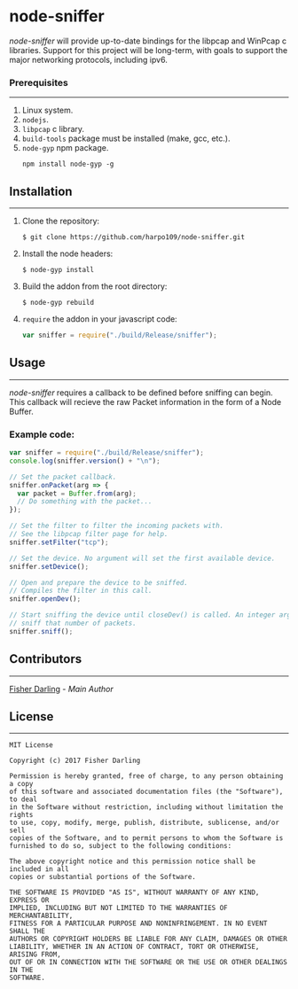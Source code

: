 # node-sniffer

_node-sniffer_ will provide up-to-date bindings for the libpcap and WinPcap c
libraries. Support for this project will be long-term, with goals to support the
major networking protocols, including ipv6.

### Prerequisites

---

1. Linux system.
2. `nodejs`.
3. `libpcap` c library.
4. `build-tools` package must be installed (make, gcc, etc.).
5. `node-gyp` npm package.
   ```
   npm install node-gyp -g
   ```

## Installation

---

1. Clone the repository:
   ```
   $ git clone https://github.com/harpo109/node-sniffer.git
   ```
2. Install the node headers:

   ```
   $ node-gyp install
   ```

3. Build the addon from the root directory:
   ```
   $ node-gyp rebuild
   ```
4. `require` the addon in your javascript code:

   ```javascript
   var sniffer = require("./build/Release/sniffer");
   ```

## Usage

---

_node-sniffer_ requires a callback to be defined before sniffing can begin. This
callback will recieve the raw Packet information in the form of a Node Buffer.

### Example code:

```javascript
var sniffer = require("./build/Release/sniffer");
console.log(sniffer.version() + "\n");

// Set the packet callback.
sniffer.onPacket(arg => {
  var packet = Buffer.from(arg);
  // Do something with the packet...
});

// Set the filter to filter the incoming packets with.
// See the libpcap filter page for help.
sniffer.setFilter("tcp");

// Set the device. No argument will set the first available device.
sniffer.setDevice();

// Open and prepare the device to be sniffed.
// Compiles the filter in this call.
sniffer.openDev();

// Start sniffing the device until closeDev() is called. An integer argument will
// sniff that number of packets.
sniffer.sniff();
```

## Contributors

---

[Fisher Darling](https://github.com/harpo109) - _Main Author_

## License

---

```
MIT License

Copyright (c) 2017 Fisher Darling

Permission is hereby granted, free of charge, to any person obtaining a copy
of this software and associated documentation files (the "Software"), to deal
in the Software without restriction, including without limitation the rights
to use, copy, modify, merge, publish, distribute, sublicense, and/or sell
copies of the Software, and to permit persons to whom the Software is
furnished to do so, subject to the following conditions:

The above copyright notice and this permission notice shall be included in all
copies or substantial portions of the Software.

THE SOFTWARE IS PROVIDED "AS IS", WITHOUT WARRANTY OF ANY KIND, EXPRESS OR
IMPLIED, INCLUDING BUT NOT LIMITED TO THE WARRANTIES OF MERCHANTABILITY,
FITNESS FOR A PARTICULAR PURPOSE AND NONINFRINGEMENT. IN NO EVENT SHALL THE
AUTHORS OR COPYRIGHT HOLDERS BE LIABLE FOR ANY CLAIM, DAMAGES OR OTHER
LIABILITY, WHETHER IN AN ACTION OF CONTRACT, TORT OR OTHERWISE, ARISING FROM,
OUT OF OR IN CONNECTION WITH THE SOFTWARE OR THE USE OR OTHER DEALINGS IN THE
SOFTWARE.
```
